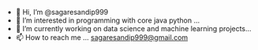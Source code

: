 - 👋 Hi, I’m @sagaresandip999
- 👀 I’m interested in programming with core java python ...
- 🌱 I’m currently working on data science and machine learning projects...
- 📫 How to reach me ... sagaresandip999@gmail.com

<!---
sagaresandip999/sagaresandip999 is a ✨ special ✨ repository because its `README.md` (this file) appears on your GitHub profile.
You can click the Preview link to take a look at your changes.
--->
